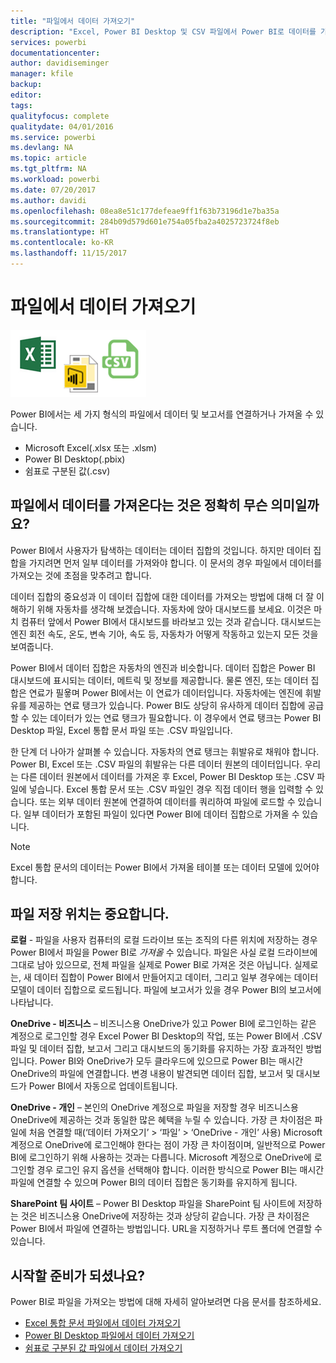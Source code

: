 ```yaml
---
title: "파일에서 데이터 가져오기"
description: "Excel, Power BI Desktop 및 CSV 파일에서 Power BI로 데이터를 가져오는 방법 알아보기"
services: powerbi
documentationcenter: 
author: davidiseminger
manager: kfile
backup: 
editor: 
tags: 
qualityfocus: complete
qualitydate: 04/01/2016
ms.service: powerbi
ms.devlang: NA
ms.topic: article
ms.tgt_pltfrm: NA
ms.workload: powerbi
ms.date: 07/20/2017
ms.author: davidi
ms.openlocfilehash: 08ea8e51c177defeae9ff1f63b73196d1e7ba35a
ms.sourcegitcommit: 284b09d579d601e754a05fba2a4025723724f8eb
ms.translationtype: HT
ms.contentlocale: ko-KR
ms.lasthandoff: 11/15/2017
---
```

# <a name="get-data-from-files"></a>파일에서 데이터 가져오기
![](media/service-get-data-from-files/file_icons.png)

Power BI에서는 세 가지 형식의 파일에서 데이터 및 보고서를 연결하거나 가져올 수 있습니다.

* Microsoft Excel(.xlsx 또는 .xlsm)
* Power BI Desktop(.pbix)
* 쉼표로 구분된 값(.csv)

## <a name="what-does-get-data-from-a-file-really-mean"></a>파일에서 데이터를 가져온다는 것은 정확히 무슨 의미일까요?
Power BI에서 사용자가 탐색하는 데이터는 데이터 집합의 것입니다. 하지만 데이터 집합을 가지려면 먼저 일부 데이터를 가져와야 합니다. 이 문서의 경우 파일에서 데이터를 가져오는 것에 초점을 맞추려고 합니다.

데이터 집합의 중요성과 이 데이터 집합에 대한 데이터를 가져오는 방법에 대해 더 잘 이해하기 위해 자동차를 생각해 보겠습니다. 자동차에 앉아 대시보드를 보세요. 이것은 마치 컴퓨터 앞에서 Power BI에서 대시보드를 바라보고 있는 것과 같습니다. 대시보드는 엔진 회전 속도, 온도, 변속 기아, 속도 등, 자동차가 어떻게 작동하고 있는지 모든 것을 보여줍니다.

Power BI에서 데이터 집합은 자동차의 엔진과 비슷합니다. 데이터 집합은 Power BI 대시보드에 표시되는 데이터, 메트릭 및 정보를 제공합니다. 물론 엔진, 또는 데이터 집합은 연료가 필욯며 Power BI에서는 이 연료가 데이터입니다. 자동차에는 엔진에 휘발유를 제공하는 연료 탱크가 있습니다. Power BI도 상당히 유사하게 데이터 집합에 공급할 수 있는 데이터가 있는 연료 탱크가 필요합니다. 이 경우에서 연료 탱크는 Power BI Desktop 파일, Excel 통합 문서 파일 또는 .CSV 파일입니다.

한 단계 더 나아가 살펴볼 수 있습니다. 자동차의 연료 탱크는 휘발유로 채워야 합니다. Power BI, Excel 또는 .CSV 파일의 휘발유는 다른 데이터 원본의 데이터입니다. 우리는 다른 데이터 원본에서 데이터를 가져온 후 Excel, Power BI Desktop 또는 .CSV 파일에 넣습니다. Excel 통합 문서 또는 .CSV 파일인 경우 직접 데이터 행을 입력할 수 있습니다. 또는 외부 데이터 원본에 연결하여 데이터를 쿼리하여 파일에 로드할 수 있습니다. 일부 데이터가 포함된 파일이 있다면 Power BI에 데이터 집합으로 가져올 수 있습니다.

> [!NOTE]
> Excel 통합 문서의 데이터는 Power BI에서 가져올 테이블 또는 데이터 모델에 있어야 합니다.
> 
> 

## <a name="where-your-file-is-saved-makes-a-difference"></a>파일 저장 위치는 중요합니다.
**로컬** - 파일을 사용자 컴퓨터의 로컬 드라이브 또는 조직의 다른 위치에 저장하는 경우 Power BI에서 파일을 Power BI로 *가져올* 수 있습니다. 파일은 사실 로컬 드라이브에 그대로 남아 있으므로, 전체 파일을 실제로 Power BI로 가져온 것은 아닙니다. 실제로는, 새 데이터 집합이 Power BI에서 만들어지고 데이터, 그리고 일부 경우에는 데이터 모델이 데이터 집합으로 로드됩니다. 파일에 보고서가 있을 경우 Power BI의 보고서에 나타납니다.

**OneDrive - 비즈니스** – 비즈니스용 OneDrive가 있고 Power BI에 로그인하는 같은 계정으로 로그인할 경우 Excel Power BI Desktop의 작업, 또는 Power BI에서 .CSV 파일 및 데이터 집합, 보고서 그리고 대시보드의 동기화를 유지하는 가장 효과적인 방법입니다. Power BI와 OneDrive가 모두 클라우드에 있으므로 Power BI는 매시간 OneDrive의 파일에 연결합니다. 변경 내용이 발견되면 데이터 집합, 보고서 및 대시보드가 Power BI에서 자동으로 업데이트됩니다.

**OneDrive - 개인** – 본인의 OneDrive 계정으로 파일을 저장할 경우 비즈니스용 OneDrive에 제공하는 것과 동일한 많은 혜택을 누릴 수 있습니다. 가장 큰 차이점은 파일에 처음 연결할 때(‘데이터 가져오기’ > ‘파일’ > ‘OneDrive - 개인’ 사용) Microsoft 계정으로 OneDrive에 로그인해야 한다는 점이 가장 큰 차이점이며, 일반적으로 Power BI에 로그인하기 위해 사용하는 것과는 다릅니다. Microsoft 계정으로 OneDrive에 로그인할 경우 로그인 유지 옵션을 선택해야 합니다. 이러한 방식으로 Power BI는 매시간 파일에 연결할 수 있으며 Power BI의 데이터 집합은 동기화를 유지하게 됩니다.

**SharePoint 팀 사이트** – Power BI Desktop 파일을 SharePoint 팀 사이트에 저장하는 것은 비즈니스용 OneDrive에 저장하는 것과 상당히 같습니다. 가장 큰 차이점은 Power BI에서 파일에 연결하는 방법입니다. URL을 지정하거나 루트 폴더에 연결할 수 있습니다.

## <a name="ready-to-get-started"></a>시작할 준비가 되셨나요?
Power BI로 파일을 가져오는 방법에 대해 자세히 알아보려면 다음 문서를 참조하세요.

* [Excel 통합 문서 파일에서 데이터 가져오기](service-excel-workbook-files.md)
* [Power BI Desktop 파일에서 데이터 가져오기](service-desktop-files.md)
* [쉼표로 구분된 값 파일에서 데이터 가져오기](service-comma-separated-value-files.md)

